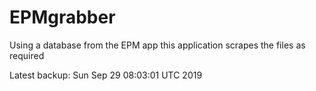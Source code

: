 # EPMgrabber
Using a database from the EPM app this application scrapes the files as required


Latest backup: Sun Sep 29 08:03:01 UTC 2019
